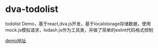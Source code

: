 # dva-todolist
todolist Demo，基于react,dva.js开发，基于localstorage存储数据，使用mock.js模拟请求，lodash.js作为工具类，并做了简单的eslint代码格式控制

[demo地址](http://fst-react.gitee.io/dva-todolist/#/)


